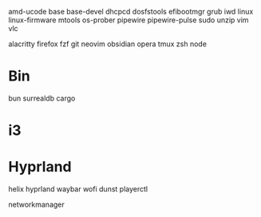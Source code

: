 amd-ucode base base-devel dhcpcd dosfstools efibootmgr grub iwd linux linux-firmware mtools os-prober pipewire pipewire-pulse sudo
unzip vim vlc 

alacritty firefox fzf git neovim obsidian opera tmux zsh
node

# Bin
bun
surrealdb
cargo

# i3

# Hyprland
helix
hyprland
waybar
wofi
dunst
playerctl

networkmanager
